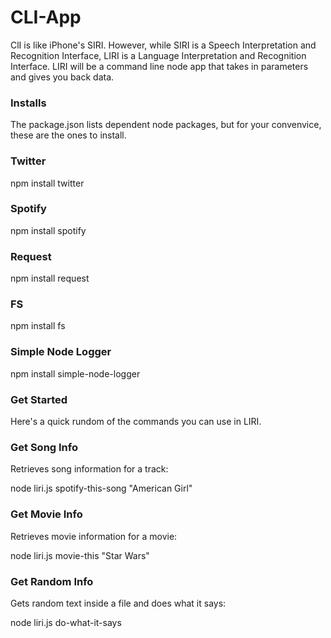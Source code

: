 # CLI-App

 ClI is like iPhone's SIRI. However, while SIRI is a Speech Interpretation and Recognition Interface, LIRI is a Language Interpretation and Recognition Interface. LIRI will be a command line node app that takes in parameters and gives you back data.

 ###  Installs
The package.json lists dependent node packages, but for your convenvice, these are the ones to install.

### Twitter
npm install twitter

### Spotify
npm install spotify

### Request
npm install request

### FS
npm install fs

### Simple Node Logger
npm install simple-node-logger

### Get Started

Here's a quick rundom of the commands you can use in LIRI.

### Get Song Info
Retrieves song information for a track:

node liri.js spotify-this-song "American Girl"

### Get Movie Info
Retrieves movie information for a movie:

node liri.js movie-this "Star Wars"

### Get Random Info
Gets random text inside a file and does what it says:

node liri.js do-what-it-says
